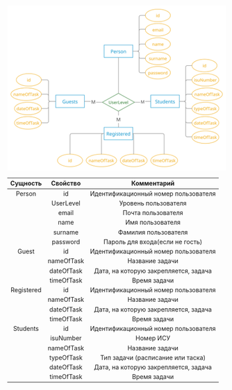 [<img src="pics/persistence.jpg" width="600"/>]()

| Сущность | Свойство | Комментарий |
| :---: | :---: | :---: |
| Person | id | Идентификационный номер пользователя |
|        | UserLevel | Уровень пользователя |
|        | email | Почта пользователя |
|        | name | Имя пользователя |
|        | surname | Фамилия пользователя |
|        | password | Пароль для входа(если не гость) |
| Guest | id | Идентификационный номер пользователя |
|       | nameOfTask | Название задачи |
|       | dateOfTask | Дата, на которую закрепляется, задача |
|       | timeOfTask | Время задачи |
| Registered | id | Идентификационный номер пользователя |
|            | nameOfTask | Название задачи |
|            | dateOfTask | Дата, на которую закрепляется, задача |
|            | timeOfTask | Время задачи |
| Students | id | Идентификационный номер пользователя |
|          | isuNumber | Номер ИСУ |
|          | nameOfTask | Название задачи |
|          | typeOfTask | Тип задачи (расписание или таска) |
|          | dateOfTask | Дата, на которую закрепляется, задача |
|          | timeOfTask | Время задачи |
